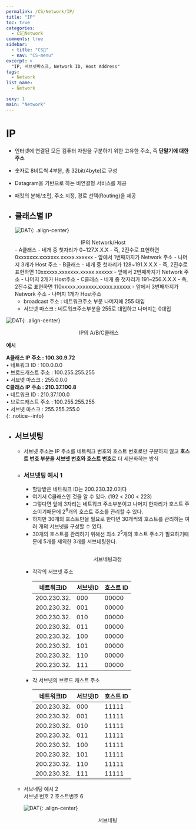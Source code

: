 ```yaml
---
permalink: /CS/Network/IP/
title: "IP"
toc: true
categories:
  - CS🐰Network
comments: true
sidebar:
  - title: "CS🐰"
  - nav: "CS-menu"
excerpt: >
  "IP, 서브넷마스크, Network ID, Host Address"
tags:
  - Network
list_name:
  - Network

sexy: 1
main: "Network"
---
```



# IP
- 인터넷에 연결된 모든 컴퓨터 자원을 구분하기 위한 고유한 주소, 즉 **단말기에 대한 주소**
- 숫자로 8비트씩 4부분, 총 32bit(4byte)로 구성
- Datagram을 기반으로 하는 비연결형 서비스를 제공
- 패킷의 분해/조립, 주소 지정, 경로 선택(Routing)을 제공

- ## 클래스별 IP
  ![DAT]({{site.baseurl}}/assets/images/CS/IPClass.jpg){: .align-center}
  <figcaption align="center">IP의 Network/Host</figcaption>
  - A클래스
    - 네개 중 첫자리가 0~127.X.X.X
    - 즉, 2진수로 표현하면 0xxxxxxx.xxxxxxx.xxxxx.xxxxxx
    - 앞에서 1번째까지가 Network 주소
    - 나머지 3개가 Host 주소
  - B클래스
    - 네개 중 첫자리가 128~191.X.X.X
    - 즉, 2진수로 표현하면 10xxxxxx.xxxxxxx.xxxxx.xxxxxx
    - 앞에서 2번째까지가 Network 주소
    - 나머지 2개가 Host주소
  - C클래스
    - 네개 중 첫자리가 191~256.X.X.X
    - 즉, 2진수로 표현하면 110xxxxx.xxxxxxx.xxxxx.xxxxxx
    - 앞에서 3번째까지가 Network 주소
    - 나머지 1개가 Host주소

  - broadcast 주소 : 네트워크주소 부분 나머지에 255 대입
  - 서브넷 마스크 : 네트워크주소부분을 255로 대입하고 나머지는 0대입

![DAT]({{site.baseurl}}/assets/images/CS/Class.jpg){: .align-center}
<figcaption align="center">IP의 A/B/C클래스</figcaption>

  **예시**  

  **A클래스 IP 주소 : 100.30.9.72**  
      • 네트워크 ID : 100.0.0.0  
      • 브로드캐스트 주소 : 100.255.255.255  
      • 서브넷 마스크 : 255.0.0.0  
  **C클래스 IP 주소 : 210.37.100.8**   
      • 네트워크 ID : 210.37.100.0  
      • 브로드캐스트 주소 : 100.255.255.255  
      • 서브넷 마스크 : 255.255.255.0  
  {: .notice--info}  

- ## 서브넷팅
  - 서브넷 주소는 IP 주소를 네트워크 번호와 호스트 번호로만 구분하지 않고 **호스트 번호 부분을 서브넷 번호와 호스트 번호**로 더 세분화하는 방식
  - ### 서브넷팅 예시 1
    - 할당받은 네트워크 ID는 200.230.32.0이다
    - 여기서 C클래스인 것을 알 수 있다. (192 < 200 < 223)
    - 그렇다면 앞에 3자리는 네트워크 주소부분이고 나머지 한자리가 호스트 주소이기때문에 2<sup>8</sup>개의 호스트 주소를 관리할 수 있다.
    - 하지만 30개의 호스트만을 필요로 한다면 30개씩의 호스트를 관리하는 여러 개의 서브넷을 구성할 수 있다.
    - 30개의 호스트를 관리하기 위해선 최소 2<sup>5</sup>개의 호스트 주소가 필요하기때문에 5개를 제외한 3개를 서브네팅한다.

    <figure style="width: 400px" class="align-center">
      <img src="{{site.baseurl}}/assets/images/CS/surve.jpg" alt="">
    </figure>
    <figcaption align="center">서브네팅과정</figcaption>

    - 각각의 서브넷 주소
  
      | 네트워크ID | 서브넷ID | 호스트 ID |
      |---------|---------|---------|
      |200.230.32.|000|00000|
      |200.230.32.|001|00000|
      |200.230.32.|010|00000|
      |200.230.32.|011|00000|
      |200.230.32.|100|00000|
      |200.230.32.|101|00000|
      |200.230.32.|110|00000|
      |200.230.32.|111|00000|

    - 각 서브넷의 브로드 캐스트 주소

      | 네트워크ID | 서브넷ID | 호스트 ID |
      |---------|---------|---------|
      |200.230.32.|000|11111|
      |200.230.32.|001|11111|
      |200.230.32.|010|11111|
      |200.230.32.|011|11111|
      |200.230.32.|100|11111|
      |200.230.32.|101|11111|
      |200.230.32.|110|11111|
      |200.230.32.|111|11111|

  - 서브네팅 예시 2   
    서브넷 번호 2 호스트번호 6

    ![DAT]({{site.baseurl}}/assets/images/CS/surve2.jpg){: .align-center}
    <figcaption align="center">서브네팅</figcaption>

